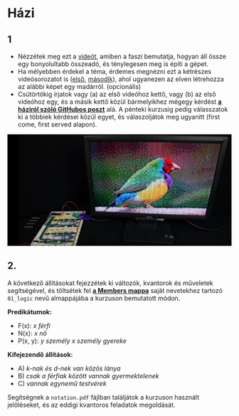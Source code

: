 # Házi

## 1

- Nézzétek meg ezt a [videót](https://www.youtube.com/watch?v=wvJc9CZcvBc&feature=share&fbclid=IwAR1hnwQuJA0fN8JhTg2CDeI-2woN3xIBzKuXtIzeVdVHzfE46cfc05H3XDM), amiben a faszi bemutatja, hogyan áll össze egy bonyolultabb összeadó, és ténylegesen meg is építi a gépet.
- Ha mélyebben érdekel a téma, érdemes megnézni ezt a kétrészes videósorozatot is ([első](https://www.youtube.com/watch?time_continue=738&v=l7rce6IQDWs&feature=emb_logo&fbclid=IwAR2gdCGpGMqVgul2H6PUMcpmJGR3Zq-3zvka-qWTwoFcoEgR56IKRoNjQIA), [második](https://www.youtube.com/watch?v=uqY3FMuMuRo&feature=youtu.be&fbclid=IwAR3I1DtZ5T_X8mFlfBGPiF_UAgGnrNGYDqjw9GmJWc1e8wug5rU8Ag8tpyA)), ahol ugyanezen az elven létrehozza az alábbi képet egy madárról. (opcionális)
- Csütörtökig írjatok vagy (a) az első videóhoz kettő, vagy (b) az első videóhoz egy, és a másik kettő közül bármelyikhez mégegy kérdést **[a háziról szóló GitHubos poszt](https://github.com/orgs/Rajk-Prog1/teams/prog1-2020-fall/discussions)** alá. A pénteki kurzusig pedig válasszatok ki a többiek kérdései közül egyet, és válaszoljátok meg ugyanitt (first come, first served alapon).

![bird.png](bird.png)

## 2.

A következő állításokat fejezzétek ki változók, kvantorok és műveletek segítségével, és töltsétek fel **[a Members mappa](https://github.com/Rajk-Prog1/prog1_2020_fall/tree/master/Members)** saját nevetekhez tartozó ```01_logic``` nevű almappájába a kurzuson bemutatott módon.

**Predikátumok:**
- F(x): *x férfi*
- N(x): *x nő*
- P(x, y): *y személy x személy gyereke*

**Kifejezendő állítások:**
- A) *k-nak és d-nek van közös lánya*
- B) *csak a férfiak között vannak gyermektelenek*
- C) *vannak egynemű testvérek*

 Segítségnek a ```notation.pdf``` fájlban találjátok a kurzuson használt jelöléseket, és az eddigi kvantoros feladatok megoldását.

